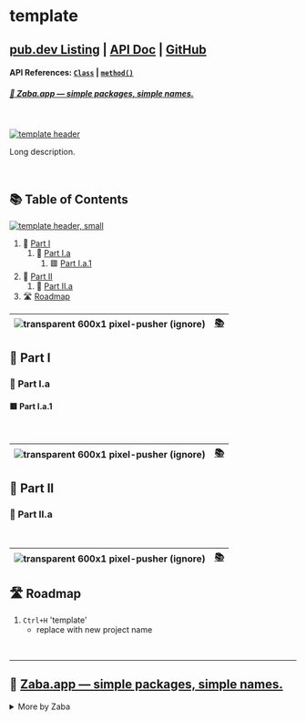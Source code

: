 # template
## [pub.dev Listing](https://pub.dev/packages/template) | [API Doc](https://pub.dev/documentation/template/latest) | [GitHub](https://github.com/Zabadam/template)
#### API References: [`Class`](https://pub.dev/documentation/template/latest/template/Class-class.html) | [`method()`](https://pub.dev/documentation/template/latest/template/method.html)
##### [🐸 Zaba.app ― simple packages, simple names.](#-zabaapp--simple-packages-simple-nameshttpspubdevpublisherszabaapppackages-other-flutter-packages-published-by-zabaapp)

<br />

[![template header](https://raw.githubusercontent.com/Zabadam/template/main/doc/img/header.gif)](https://raw.githubusercontent.com/Zabadam/template/main/doc/img/header.gif 'Click for full size')

Long description.

<br />

## 📚 Table of Contents

[![template header, small](https://raw.githubusercontent.com/Zabadam/template/main/doc/img/header_15.gif)](#template)

  1. 🔺 [Part I](#-part-i 'Part I')
     1. 🔴 [Part I.a](#-part-ia 'Part I.a')
        1. 🟥 [Part I.a.1](#-part-ia1 'Part I.a.1')
  2. 🔷 [Part II](#-part-ii 'Part II')
     1. 🔵 [Part II.a](#-part-iia 'Part II.a')
  3. 🛣️ [Roadmap](#️-roadmap 'The current TODO list')


| ![transparent 600x1 pixel-pusher (ignore)](https://i.imgur.com/XCh0q2K.png) | [📚](#-table-of-contents 'Table of Contents') |
| --------------------------------------------------------------------------: | -------------------------------------------: |

## 🔺 Part I

### 🔴 Part I.a

#### 🟥 Part I.a.1

<br />

| ![transparent 600x1 pixel-pusher (ignore)](https://i.imgur.com/XCh0q2K.png) | [📚](#-table-of-contents 'Table of Contents') |
| --------------------------------------------------------------------------: | -------------------------------------------: |

## 🔷 Part II

### 🔵 Part II.a

<br />

| ![transparent 600x1 pixel-pusher (ignore)](https://i.imgur.com/XCh0q2K.png) | [📚](#-table-of-contents 'Table of Contents') |
| --------------------------------------------------------------------------: | -------------------------------------------: |

## 🛣️ Roadmap

1. `Ctrl+H` 'template'
   - replace with new project name

<br />

---

## 🐸 [Zaba.app ― simple packages, simple names.](https://pub.dev/publishers/zaba.app/packages 'Other Flutter packages published by Zaba.app')

<details>
<summary>More by Zaba</summary>

### Wrappers | Widgets that surround other widgets with functionality
- ## 🕹️ [xl](https://pub.dev/packages/xl 'implement accelerometer-fueled interactions with a layering paradigm')
- ## 🌈 [foil](https://pub.dev/packages/foil 'implement accelerometer-reactive gradients in a cinch')
- ## 📜 [curtains](https://pub.dev/packages/curtains 'provide animated shadow decorations for a scrollable to allude to unrevealed content')

---
### Container Widget | Wraps many functionalities in one, very customizable
- ## 🌟 [surface](https://pub.dev/packages/surface 'animated, morphing container with specs for Shape, Appearance, Filter, Tactility')

---
### Succinct Utility | Work great alone or employed above
- ## 🆕 [neu](https://pub.dev/packages/neu 'A helper for generating outstanding neumorphic-conforming designs')
- ## 🙋‍♂️ [img](https://pub.dev/packages/img 'An extended Image \"Too\" and DecorationImageToo that support an expanded Repeat.mirror painting mode')
- ## 🙋‍♂️ [icon](https://pub.dev/packages/icon 'An extended Icon \"Too\" for those that are not actually square, plus shadows support + IconUtils')
- ## 🏓 [ball](https://pub.dev/packages/ball 'A bouncy, position-mirroring splash factory that\'s totally customizable')
- ## 👁‍🗨 [sense](https://pub.dev/packages/sense 'A widget that outputs actionable sensors data with intervals, delays, normalization, and more.')
- ## 👥 [shadows](https://pub.dev/packages/shadows 'Convert a double-based \`elevation\` + BoxShadow and List\<BoxShadow\> extensions')
- ## 🎨 [spectrum](https://pub.dev/packages/spectrum 'A literal rainbow of Color and Gradient utilities and goodies')
</details>
